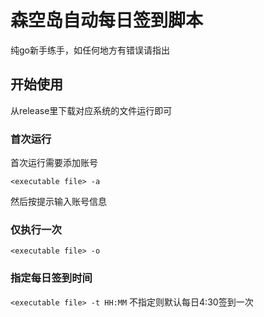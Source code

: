 # 森空岛自动每日签到脚本
纯go新手练手，如任何地方有错误请指出

## 开始使用
从release里下载对应系统的文件运行即可

### 首次运行

首次运行需要添加账号

`<executable file> -a`

然后按提示输入账号信息

### 仅执行一次
`<executable file> -o`

### 指定每日签到时间
`<executable file> -t HH:MM`
不指定则默认每日4:30签到一次
